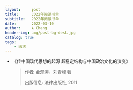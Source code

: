 ```yaml
---
layout:     post
title:      2022年阅读书单
subtitle:   2022年阅读书单
date:       2022-03-10
author:     A Chang
header-img: img/post-bg-desk.jpg
catalog: true
tags:
    - 阅读
---
```



- 《传中国现代思想的起源 超稳定结构与中国政治文化的演变》
    > 作者: 金观涛，刘青峰 著
    > 
    > 出版信息: 法律出版社, 2011